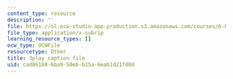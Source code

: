```yaml
---
content_type: resource
description: ''
file: https://ol-ocw-studio-app-production.s3.amazonaws.com/courses/6-042j-mathematics-for-computer-science-spring-2015/cad861886ba950ebb15a6eab1d21fd0d_v6axtBS6IF8.vtt
file_type: application/x-subrip
learning_resource_types: []
ocw_type: OCWFile
resourcetype: Other
title: 3play caption file
uid: cad86188-6ba9-50eb-b15a-6eab1d21fd0d
---
```


